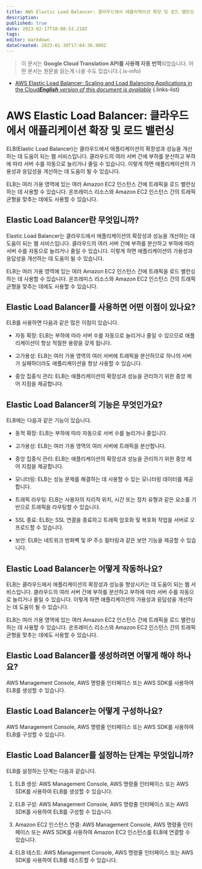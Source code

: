 ```yaml
---
title: AWS Elastic Load Balancer: 클라우드에서 애플리케이션 확장 및 로드 밸런싱
description: 
published: true
date: 2023-02-17T18:08:53.210Z
tags: 
editor: markdown
dateCreated: 2023-01-30T17:04:36.909Z
---
```


> 이 문서는 **Google Cloud Translation API를 사용해 자동 번역**되었습니다.
어떤 문서는 원문을 읽는게 나을 수도 있습니다.{.is-info}
- [AWS Elastic Load Balancer: Scaling and Load Balancing Applications in the Cloud***English** version of this document is available*](/en/Knowledge-base/Cloud/aws-elastic-load-balancer-scaling-and-load-balancing-applications-in-the-cloud)
{.links-list}


# AWS Elastic Load Balancer: 클라우드에서 애플리케이션 확장 및 로드 밸런싱

ELB(Elastic Load Balancer)는 클라우드에서 애플리케이션의 확장성과 성능을 개선하는 데 도움이 되는 웹 서비스입니다. 클라우드의 여러 서버 간에 부하를 분산하고 부하에 따라 서버 수를 자동으로 늘리거나 줄일 수 있습니다. 이렇게 하면 애플리케이션의 가용성과 응답성을 개선하는 데 도움이 될 수 있습니다.

ELB는 여러 가용 영역에 있는 여러 Amazon EC2 인스턴스 간에 트래픽을 로드 밸런싱하는 데 사용할 수 있습니다. 온프레미스 리소스와 Amazon EC2 인스턴스 간의 트래픽 균형을 맞추는 데에도 사용할 수 있습니다.

## Elastic Load Balancer란 무엇입니까?

Elastic Load Balancer는 클라우드에서 애플리케이션의 확장성과 성능을 개선하는 데 도움이 되는 웹 서비스입니다. 클라우드의 여러 서버 간에 부하를 분산하고 부하에 따라 서버 수를 자동으로 늘리거나 줄일 수 있습니다. 이렇게 하면 애플리케이션의 가용성과 응답성을 개선하는 데 도움이 될 수 있습니다.

ELB는 여러 가용 영역에 있는 여러 Amazon EC2 인스턴스 간에 트래픽을 로드 밸런싱하는 데 사용할 수 있습니다. 온프레미스 리소스와 Amazon EC2 인스턴스 간의 트래픽 균형을 맞추는 데에도 사용할 수 있습니다.

## Elastic Load Balancer를 사용하면 어떤 이점이 있나요?

ELB를 사용하면 다음과 같은 많은 이점이 있습니다.

- 자동 확장: ELB는 부하에 따라 서버 수를 자동으로 늘리거나 줄일 수 있으므로 애플리케이션이 항상 적절한 용량을 갖게 됩니다.

- 고가용성: ELB는 여러 가용 영역의 여러 서버에 트래픽을 분산하므로 하나의 서버가 실패하더라도 애플리케이션을 항상 사용할 수 있습니다.

- 중앙 집중식 관리: ELB는 애플리케이션의 확장성과 성능을 관리하기 위한 중앙 제어 지점을 제공합니다.

## Elastic Load Balancer의 기능은 무엇인가요?

ELB에는 다음과 같은 기능이 있습니다.

- 동적 확장: ELB는 부하에 따라 자동으로 서버 수를 늘리거나 줄입니다.

- 고가용성: ELB는 여러 가용 영역의 여러 서버에 트래픽을 분산합니다.

- 중앙 집중식 관리: ELB는 애플리케이션의 확장성과 성능을 관리하기 위한 중앙 제어 지점을 제공합니다.

- 모니터링: ELB는 성능 문제를 해결하는 데 사용할 수 있는 모니터링 데이터를 제공합니다.

- 트래픽 라우팅: ELB는 사용자의 지리적 위치, 시간 또는 장치 유형과 같은 요소를 기반으로 트래픽을 라우팅할 수 있습니다.

- SSL 종료: ELB는 SSL 연결을 종료하고 트래픽 암호화 및 복호화 작업을 서버로 오프로드할 수 있습니다.

- 보안: ELB는 네트워크 방화벽 및 IP 주소 필터링과 같은 보안 기능을 제공할 수 있습니다.

## Elastic Load Balancer는 어떻게 작동하나요?

ELB는 클라우드에서 애플리케이션의 확장성과 성능을 향상시키는 데 도움이 되는 웹 서비스입니다. 클라우드의 여러 서버 간에 부하를 분산하고 부하에 따라 서버 수를 자동으로 늘리거나 줄일 수 있습니다. 이렇게 하면 애플리케이션의 가용성과 응답성을 개선하는 데 도움이 될 수 있습니다.

ELB는 여러 가용 영역에 있는 여러 Amazon EC2 인스턴스 간에 트래픽을 로드 밸런싱하는 데 사용할 수 있습니다. 온프레미스 리소스와 Amazon EC2 인스턴스 간의 트래픽 균형을 맞추는 데에도 사용할 수 있습니다.

## Elastic Load Balancer를 생성하려면 어떻게 해야 하나요?

AWS Management Console, AWS 명령줄 인터페이스 또는 AWS SDK를 사용하여 ELB를 생성할 수 있습니다.

## Elastic Load Balancer는 어떻게 구성하나요?

AWS Management Console, AWS 명령줄 인터페이스 또는 AWS SDK를 사용하여 ELB를 구성할 수 있습니다.

## Elastic Load Balancer를 설정하는 단계는 무엇입니까?

ELB를 설정하는 단계는 다음과 같습니다.

1. ELB 생성: AWS Management Console, AWS 명령줄 인터페이스 또는 AWS SDK를 사용하여 ELB를 생성할 수 있습니다.

2. ELB 구성: AWS Management Console, AWS 명령줄 인터페이스 또는 AWS SDK를 사용하여 ELB를 구성할 수 있습니다.

3. Amazon EC2 인스턴스 연결: AWS Management Console, AWS 명령줄 인터페이스 또는 AWS SDK를 사용하여 Amazon EC2 인스턴스를 ELB에 연결할 수 있습니다.

4. ELB 테스트: AWS Management Console, AWS 명령줄 인터페이스 또는 AWS SDK를 사용하여 ELB를 테스트할 수 있습니다.